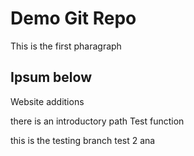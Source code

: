 # Demo Git Repo 

This is the first pharagraph 

## Ipsum below 
Website additions

there is an introductory path 
Test function

this is the testing branch
test 2
ana